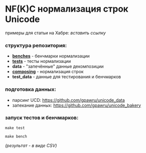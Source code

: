 # NF(K)C нормализация строк Unicode

примеры для статьи на Хабре: _вставить ссылку_

### структура репозитория:

- [**benches**](benches) - бенчмарки нормализации
- [**tests**](tests) - тесты нормализации
- **data** - "запечённые" данные декомпозиции
- [**composing**](composing) - нормализация строк
- **test_data** - данные для тестирования и бенчмарков

### подготовка данных:

- парсинг UCD: https://github.com/gpawru/unicode_data
- запекание данных: https://github.com/gpawru/unicode_bakery

### запуск тестов и бенчмарков:

```
make test
```

```
make bench
```
*(результат - в виде CSV)*
